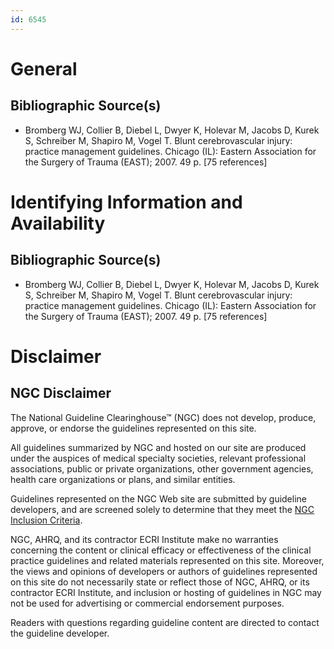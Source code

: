 ```yaml
---
id: 6545
---
```


# General

## Bibliographic Source(s)

- Bromberg WJ, Collier B, Diebel L, Dwyer K, Holevar M, Jacobs D, Kurek S, Schreiber M, Shapiro M, Vogel T. Blunt cerebrovascular injury: practice management guidelines. Chicago (IL): Eastern Association for the Surgery of Trauma (EAST); 2007. 49 p. [75 references]

# Identifying Information and Availability

## Bibliographic Source(s)

- Bromberg WJ, Collier B, Diebel L, Dwyer K, Holevar M, Jacobs D, Kurek S, Schreiber M, Shapiro M, Vogel T. Blunt cerebrovascular injury: practice management guidelines. Chicago (IL): Eastern Association for the Surgery of Trauma (EAST); 2007. 49 p. [75 references]

# Disclaimer

## NGC Disclaimer

The National Guideline Clearinghouse™ (NGC) does not develop, produce, approve, or endorse the guidelines represented on this site.

All guidelines summarized by NGC and hosted on our site are produced under the auspices of medical specialty societies, relevant professional associations, public or private organizations, other government agencies, health care organizations or plans, and similar entities.

Guidelines represented on the NGC Web site are submitted by guideline developers, and are screened solely to determine that they meet the [NGC Inclusion Criteria](/help-and-about/summaries/inclusion-criteria).

NGC, AHRQ, and its contractor ECRI Institute make no warranties concerning the content or clinical efficacy or effectiveness of the clinical practice guidelines and related materials represented on this site. Moreover, the views and opinions of developers or authors of guidelines represented on this site do not necessarily state or reflect those of NGC, AHRQ, or its contractor ECRI Institute, and inclusion or hosting of guidelines in NGC may not be used for advertising or commercial endorsement purposes.

Readers with questions regarding guideline content are directed to contact the guideline developer.


